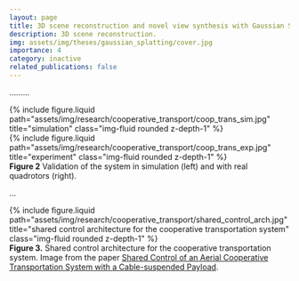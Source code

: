 ```yaml
---
layout: page
title: 3D scene reconstruction and novel view synthesis with Gaussian Splatting.
description: 3D scene reconstruction.
img: assets/img/theses/gaussian_splatting/cover.jpg
importance: 4
category: inactive
related_publications: false
---
```


.........


<div class="row">
    <div class="col-sm-7 mt-3 mt-md-0">
        {% include figure.liquid path="assets/img/research/cooperative_transport/coop_trans_sim.jpg" title="simulation" class="img-fluid rounded z-depth-1" %}
    </div>
    <div class="col-sm-5 mt-3 mt-md-0">
        {% include figure.liquid path="assets/img/research/cooperative_transport/coop_trans_exp.jpg" title="experiment" class="img-fluid rounded z-depth-1" %}
    </div>
</div>
<div class="caption">
    <b>Figure 2</b> Validation of the system in simulation (left) and with real quadrotors (right).
</div>

...

<div class="row">
    <div class="col-sm mt-3 mt-md-0">
        {% include figure.liquid path="assets/img/research/cooperative_transport/shared_control_arch.jpg" title="shared control architecture for the cooperative transportation system" class="img-fluid rounded z-depth-1" %}
    </div>
</div>
<div class="caption">
    <b>Figure 3.</b> Shared control architecture for the cooperative transportation system. Image from the paper <a href="https://link.springer.com/content/pdf/10.1007/s10846-021-01457-4.pdf">Shared Control of an Aerial Cooperative Transportation System with a Cable-suspended Payload</a>.
</div>
